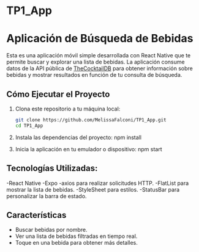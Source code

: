 # TP1_App
# Aplicación de Búsqueda de Bebidas

Esta es una aplicación móvil simple desarrollada con React Native que te permite buscar y explorar una lista de bebidas. La aplicación consume datos de la API pública de [TheCocktailDB](https://www.thecocktaildb.com/api.php) para obtener información sobre bebidas y mostrar resultados en función de tu consulta de búsqueda.

## Cómo Ejecutar el Proyecto

1. Clona este repositorio a tu máquina local:

   ```bash
   git clone https://github.com/MelissaFalconi/TP1_App.git
   cd TP1_App

2. Instala las dependencias del proyecto: npm install
3. Inicia la aplicación en tu emulador o dispositivo: npm start

## Tecnologías Utilizadas:
-React Native
-Expo
-axios para realizar solicitudes HTTP.
-FlatList para mostrar la lista de bebidas.
-StyleSheet para estilos.
-StatusBar para personalizar la barra de estado.

## Características
- Buscar bebidas por nombre.
- Ver una lista de bebidas filtradas en tiempo real.
- Toque en una bebida para obtener más detalles.
